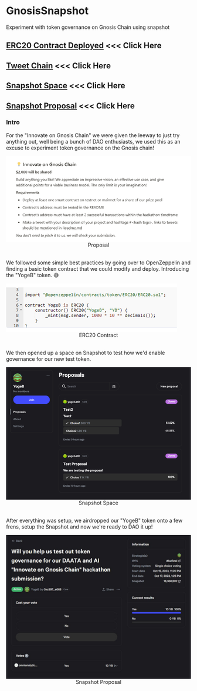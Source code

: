 # GnosisSnapshot
Experiment with token governance on Gnosis Chain using snapshot

## [ERC20 Contract Deployed](https://gnosisscan.io/token/0xb59e7c11742f111a2f3690b63eebc6f5a493422c) <<< Click Here

## [Tweet Chain](https://twitter.com/OmniAnalytics/status/1713802214932639835) <<< Click Here

## [Snapshot Space](https://snapshot.org/#/yogeb.eth) <<< Click Here

## [Snapshot Proposal](https://snapshot.org/#/yogeb.eth/proposal/0x3afacc670e0d7dcf676371e16e7b884946d1d2eefa3cee074c924d716e3fb1c9) <<< Click Here


### Intro

For the "Innovate on Gnosis Chain" we were given the leeway to just try anything out, well being a bunch of DAO enthusiasts, we used this as an excuse to experiment token governance on the Gnosis chain!

<img src="www/p1.png" align="center"/>
<div align="center">Proposal</div>
<br>

We followed some simple best practices by going over to OpenZeppelin and finding a basic token contract that we could modify and deploy. Introducing the "YogeB" token. 😅

<img src="www/p2.png" align="center"/>
<div align="center">ERC20 Contract</div>
<br>

We then opened up a space on Snapshot to test how we'd enable governance for our new test token.

<img src="www/p3.png" align="center"/>
<div align="center">Snapshot Space</div>
<br>

After everything was setup, we airdropped our "YogeB" token onto a few frens, setup the Snapshot and now we're ready to DAO it up!

<img src="www/p4.jpeg" align="center"/>
<div align="center">Snapshot Proposal</div>
<br>
